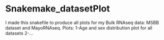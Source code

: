 # Snakemake_datasetPlot
I made this snakefile to produce all plots for my Bulk RNAseq data: MSBB dataset and MayoRNAseq.
Plots:
1-Age and sex distribution plot for all datasets
2-...
